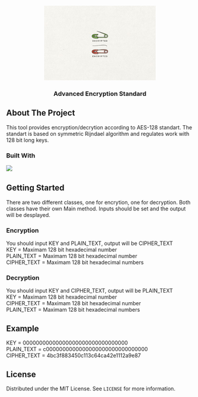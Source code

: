 <br />
<p align="center">
    <img src="https://github.com/haniehm26/AES-Cryptography/blob/main/Cryptography%20Symbols%20.png" width="300" height="200">
  <h3 align="center">Advanced Encryption Standard</h3>
  </p>
  
## About The Project
This tool provides encryption/decrytion according to AES-128 standart. The standart is based on symmetric Rijndael algorithm and regulates work with 128 bit long keys.

### Built With
[![](https://shields.io/badge/-java-yellowgreen?style=for-the-badge&logo=java)](https://www.java.com)

## Getting Started
There are two different classes, one for encrytion, one for decryption. Both classes have their own Main method. Inputs should be set and the output will be desplayed.

### Encryption
You should input KEY and PLAIN_TEXT, output will be CIPHER_TEXT\
KEY = Maximam 128 bit hexadecimal number\
PLAIN_TEXT = Maximam 128 bit hexadecimal number\
CIPHER_TEXT = Maximam 128 bit hexadecimal numbers

### Decryption
You should input KEY and CIPHER_TEXT, output will be PLAIN_TEXT\
KEY = Maximam 128 bit hexadecimal number\
CIPHER_TEXT = Maximam 128 bit hexadecimal number\
PLAIN_TEXT = Maximam 128 bit hexadecimal numbers

## Example
KEY = 00000000000000000000000000000000\
PLAIN_TEXT = c0000000000000000000000000000000\
CIPHER_TEXT = 4bc3f883450c113c64ca42e1112a9e87

## License
Distributed under the MIT License. See `LICENSE` for more information.
